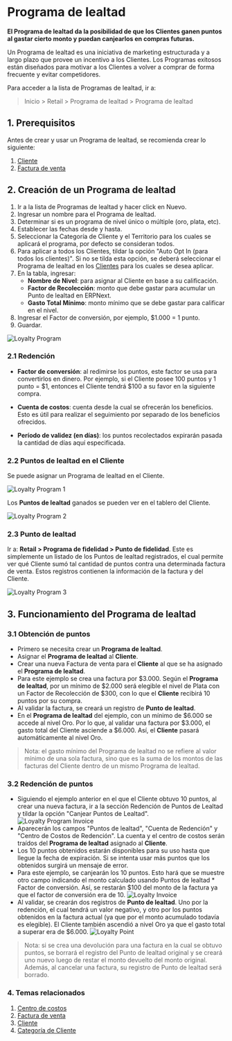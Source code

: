 <!-- add-breadcrumbs -->
# Programa de lealtad

**El Programa de lealtad da la posibilidad de que los Clientes ganen puntos al gastar cierto monto y puedan canjearlos en compras futuras.**

Un Programa de lealtad es una iniciativa de marketing estructurada y a largo plazo que provee un incentivo a los Clientes. Los Programas exitosos están diseñados para motivar a los Clientes a volver a comprar de forma frecuente y evitar competidores.

Para acceder a la lista de Programas de lealtad, ir a:
> Inicio > Retail > Programa de lealtad > Programa de lealtad

## 1. Prerequisitos
Antes de crear y usar un Programa de lealtad, se recomienda crear lo siguiente:

1. [Cliente](/docs/user/manual/es/CRM/customer)
1. [Factura de venta](/docs/user/manual/es/accounts/sales-invoice)

## 2. Creación de un Programa de lealtad
1. Ir a la lista de Programas de lealtad y hacer click en Nuevo.
1. Ingresar un nombre para el Programa de lealtad.
1. Determinar si es un programa de nivel único o múltiple (oro, plata, etc).
1. Establecer las fechas desde y hasta.
1. Seleccionar la Categoría de Cliente y el Territorio para los cuales se aplicará el programa, por defecto se consideran todos.
1. Para aplicar a todos los Clientes, tildar la opción "Auto Opt In (para todos los clientes)". Si no se tilda esta opción, se deberá seleccionar el Programa de lealtad en los [Clientes](/docs/user/manual/en/accounts/loyalty-program#22-loyalty-points-in-customer) para los cuales se desea aplicar.
1. En la tabla, ingresar:
    * **Nombre de Nivel**: para asignar al Cliente en base a su calificación.
    * **Factor de Recolección**: monto que debe gastar para acumular un Punto de lealtad en ERPNext.
    * **Gasto Total Mínimo**: monto mínimo que se debe gastar para calificar en el nivel.
1. Ingresar el Factor de conversión, por ejemplo, $1.000 = 1 punto.
1. Guardar. 

 <img class="screenshot" alt="Loyalty Program" src="{{docs_base_url}}/assets/img/accounts/loyalty-program.png">

### 2.1 Redención

* **Factor de conversión**: al redimirse los puntos, este factor se usa para convertirlos en dinero. Por ejemplo, si el Cliente posee 100 puntos y 1 punto = $1, entonces el Cliente tendrá $100 a su favor en la siguiente compra.

* **Cuenta de costos**: cuenta desde la cual se ofrecerán los beneficios. Esto es útil para realizar el seguimiento por separado de los beneficios ofrecidos.

* **Período de validez (en días)**: los puntos recolectados expirarán pasada la cantidad de días aquí especificada.

### 2.2 Puntos de lealtad en el Cliente

Se puede asignar un Programa de lealtad en el Cliente.

<img class="screenshot" alt="Loyalty Program 1" src="{{docs_base_url}}/assets/img/accounts/loyalty-program-1.png">

Los **Puntos de lealtad** ganados se pueden ver en el tablero del Cliente.

<img class="screenshot" alt="Loyalty Program 2" src="{{docs_base_url}}/assets/img/accounts/loyalty-program-2.png">

### 2.3 Punto de lealtad
Ir a: **Retail > Programa de fidelidad > Punto de fidelidad**.
Este es simplemente un listado de los Puntos de lealtad registrados, el cual permite ver qué Cliente sumó tal cantidad de puntos contra una determinada factura de venta. Estos registros contienen la información de la factura y del Cliente.

<img class="screenshot" alt="Loyalty Program 3" src="{{docs_base_url}}/assets/img/accounts/loyalty-program-3.png">

## 3. Funcionamiento del Programa de lealtad

### 3.1 Obtención de puntos

* Primero se necesita crear un **Programa de lealtad**.
* Asignar el **Programa de lealtad** al **Cliente**.
* Crear una nueva Factura de venta para el **Cliente** al que se ha asignado el **Programa de lealtad**.
* Para este ejemplo se crea una factura por $3.000. Según el **Programa de lealtad**, por un mínimo de $2.000 será elegible el nivel de Plata con un Factor de Recolección de $300, con lo que el **Cliente** recibirá 10 puntos por su compra.
* Al validar la factura, se creará un registro de **Punto de lealtad**.
* En el **Programa de lealtad** del ejemplo, con un mínimo de $6.000 se accede al nivel Oro. Por lo que, al validar una factura por $3.000, el gasto total del Cliente asciende a $6.000. Así, el **Cliente** pasará automáticamente al nivel Oro.

> Nota: el gasto mínimo del Programa de lealtad no se refiere al valor mínimo de una sola factura, sino que es la suma de los montos de las facturas del Cliente dentro de un mismo Programa de lealtad.

### 3.2 Redención de puntos

* Siguiendo el ejemplo anterior en el que el Cliente obtuvo 10 puntos, al crear una nueva factura, ir a la sección Redención de Puntos de Lealtad y tildar la opción "Canjear Puntos de Lealtad".
 ![Loyalty Program Invoice](/docs/assets/img/accounts/loyalty-program-inv.png)
* Aparecerán los campos "Puntos de lealtad", "Cuenta de Redención" y "Centro de Costos de Redención". La cuenta y el centro de costos serán traídos del **Programa de lealtad** asignado al **Cliente**.
* Los 10 puntos obtenidos estarán disponibles para su uso hasta que llegue la fecha de expiración. Si se intenta usar más puntos que los obtenidos surgirá un mensaje de error.
* Para este ejemplo, se canjearán los 10 puntos. Esto hará que se muestre otro campo indicando el monto calculado usando Puntos de lealtad * Factor de conversión. Así, se restarán $100 del monto de la factura ya que el factor de conversión era de 10.
 ![Loyalty Invoice](/docs/assets/img/accounts/loyalty-program-inv2.png)
* Al validar, se crearán dos registros de **Punto de lealtad**. Uno por la redención, el cual tendrá un valor negativo, y otro por los puntos obtenidos en la factura actual (ya que por el monto acumulado todavía es elegible). El Cliente también ascendió a nivel Oro ya que el gasto total a superar era de $6.000.
 ![Loyalty Point](/docs/assets/img/accounts/loyalty-point-2.png)

> Nota: si se crea una devolución para una factura en la cual se obtuvo puntos, se borrará el registro del Punto de lealtad original y se creará uno nuevo luego de restar el monto devuelto del monto original. Además, al cancelar una factura, su registro de Punto de lealtad será borrado.

### 4. Temas relacionados
1. [Centro de costos](/docs/user/manual/es/accounts/cost-center)
1. [Factura de venta](/docs/user/manual/es/accounts/sales-invoice)
1. [Cliente](/docs/user/manual/es/CRM/customer)
1. [Categoría de Cliente](/docs/user/manual/es/CRM/customer-group)

